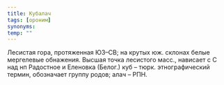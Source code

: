 ```yaml
---
title: Кубалач
tags: [ороним]
synonyms:
temp: ""
---
```


Лесистая гора, протяженная ЮЗ–СВ; на крутых юж. склонах белые мергелевые
обнажения. Высшая точка лесистого масс., нависает с С над нп Радостное и
Еленовка (Белог.) куб – тюрк. этнографический термин, обозначает группу родов;
алач – РПН.
